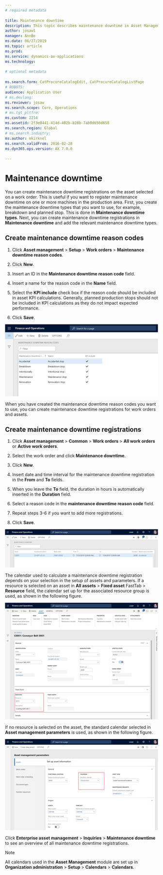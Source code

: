 ```yaml
---
# required metadata

title: Maintenance downtime
description: This topic describes maintenance downtime in Asset Management.
author: josaw1
manager: AnnBe
ms.date: 06/27/2019
ms.topic: article
ms.prod: 
ms.service: dynamics-ax-applications
ms.technology: 

# optional metadata

ms.search.form: CatProcureCatalogEdit, CatProcureCatalogListPage
# ROBOTS: 
audience: Application User
# ms.devlang: 
ms.reviewer: josaw
ms.search.scope: Core, Operations
# ms.tgt_pltfrm: 
ms.custom: 2214
ms.assetid: 2f3e0441-414d-402b-b28b-7ab0d650d658
ms.search.region: Global
# ms.search.industry: 
ms.author: mkirknel
ms.search.validFrom: 2016-02-28
ms.dyn365.ops.version: AX 7.0.0

---
```


# Maintenance downtime

You can create maintenance downtime registrations on the asset selected on a work order. This is useful if you want to register maintenance downtime on one or more machines in the production area. First, you create the maintenance downtime types that you want to use, for example, breakdown and planned stop. This is done in **Maintenance downtime types**. Next, you can create maintenance downtime registrations in **Maintenance downtime** and add the relevant maintenance downtime types.

## Create maintenance downtime reason codes

1. Click **Asset management** > **Setup** > **Work orders** > **Maintenance downtime reason codes**.

2. Click **New**.

3. Insert an ID in the **Maintenance downtime reason code** field.

4. Insert a name for the reason code in the **Name** field.

5. Select the **KPI include** check box if the reason code should be included in asset KPI calculations. Generally, planned production stops should not be included in KPI calculations as they do not impact expected performance.

6. Click **Save**.

![Figure 1](media/15-work-orders.png)


When you have created the maintenance downtime reason codes you want to use, you can create maintenance downtime registrations for work orders and assets.


## Create maintenance downtime registrations

1. Click **Asset management** > **Common** > **Work orders** > **All work orders** or **Active work orders**.

2. Select the work order and click **Maintenance downtime**.

3. Click **New**.

4. Insert date and time interval for the maintenance downtime registration in the **From** and **To** fields.

5. When you leave the **To** field, the duration in hours is automatically inserted in the **Duration** field.

6. Select a reason code in the **maintenance downtime reason code** field.

7. Repeat steps 3-6 if you want to add more registrations.

8. Click **Save**.


![Figure 2](media/16-work-orders.png)


The calendar used to calculate a maintenance downtime registration depends on your selection in the setup of assets and parameters. If a resource is selected on an asset in **All assets** > **Fixed asset** FastTab > **Resource** field, the calendar set up for the associated resource group is used, as shown in the following figure.

![Figure 3](media/17-work-orders.png)


If no resource is selected on the asset, the standard calendar selected in **Asset management parameters** is used, as shown in the following figure.

![Figure 4](media/18-work-orders.png)


Click **Enterprise asset management** > **Inquiries** > **Maintenance downtime** to see an overview of all maintenance downtime registrations.

>[!NOTE]
>All calendars used in the **Asset Management** module are set up in **Organization administration** > **Setup** > **Calendars** > **Calendars**.

